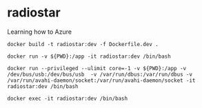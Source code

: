 # radiostar
 Learning how to Azure

`docker build -t radiostar:dev -f Dockerfile.dev .`


`docker run -v ${PWD}:/app -it radiostar:dev /bin/bash`  

`docker run --privileged --ulimit core=-1 -v ${PWD}:/app -v /dev/bus/usb:/dev/bus/usb  -v /var/run/dbus:/var/run/dbus -v /var/run/avahi-daemon/socket:/var/run/avahi-daemon/socket -it radiostar:dev /bin/bash` 

`docker exec -it radiostar:dev /bin/bash`
